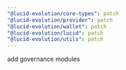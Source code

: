 ```yaml
---
"@lucid-evolution/core-types": patch
"@lucid-evolution/provider": patch
"@lucid-evolution/wallet": patch
"@lucid-evolution/lucid": patch
"@lucid-evolution/utils": patch
---
```


add governance modules
